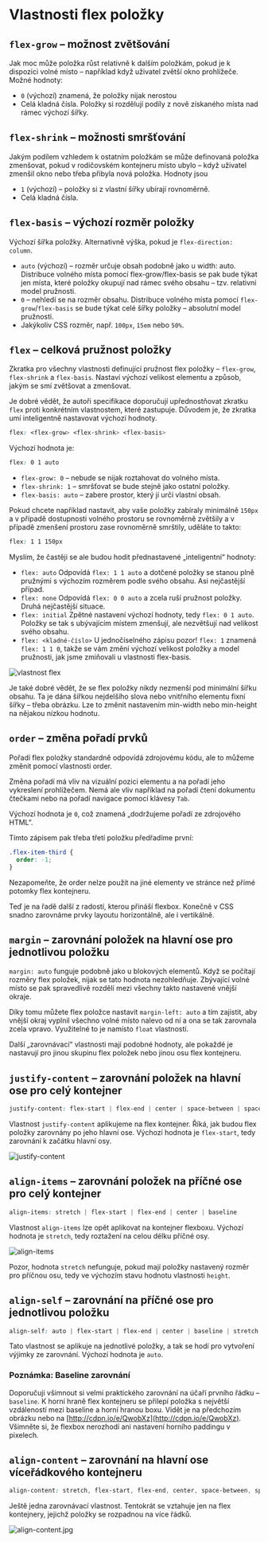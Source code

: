 #   Vlastnosti flex položky

##   `flex-grow` – možnost zvětšování

Jak moc může položka růst relativně k dalším položkám, pokud je k dispozici volné místo –  například když uživatel zvětší okno prohlížeče. Možné hodnoty:

- `0` (výchozí) znamená, že položky nijak nerostou
- Celá kladná čísla. Položky si rozdělují podíly z nově získaného místa nad rámec výchozí šířky. 

##   `flex-shrink` – možnosti smršťování

Jakým podílem vzhledem k ostatním položkám se může definovaná položka zmenšovat, pokud v rodičovském kontejneru místo ubylo –  když uživatel zmenšil okno nebo třeba přibyla nová položka. Hodnoty jsou 

- `1` (výchozí) – položky si z vlastní šířky ubírají rovnoměrně.
- Celá kladná čísla.

##   `flex-basis` – výchozí rozměr položky

Výchozí šířka položky. Alternativně výška, pokud je `flex-direction: column`.

* `auto` (výchozí) – rozměr určuje obsah podobně jako u width: auto. Distribuce volného místa pomocí flex-grow/flex-basis se pak bude týkat jen místa, které položky okupují nad rámec svého obsahu – tzv. relativní model pružnosti.
* `0` – nehledí se na rozměr obsahu. Distribuce volného místa pomocí `flex-grow`/`flex-basis` se bude týkat celé šířky položky – absolutní model pružnosti.
* Jakýkoliv CSS rozměr, např. `100px`, `15em` nebo `50%`.

##   `flex` – celková pružnost položky

Zkratka pro všechny vlastnosti definující pružnost flex položky –  `flex-grow`, `flex-shrink` a `flex-basis`. Nastaví výchozí velikost elementu a způsob, jakým se smí zvětšovat a zmenšovat.

Je dobré vědět, že autoři specifikace doporučují upřednostňovat zkratku `flex` proti konkrétním vlastnostem, které zastupuje. Důvodem je, že zkratka umí inteligentně nastavovat výchozí hodnoty.

```css
flex: <flex-grow> <flex-shrink> <flex-basis>
```

Výchozí hodnota je:

```css
flex: 0 1 auto
```

* `flex-grow: 0` – nebude se nijak roztahovat do volného místa.
* `flex-shrink: 1` – smršťovat se bude stejně jako ostatní položky.
* `flex-basis: auto` – zabere prostor, který jí určí vlastní obsah.

Pokud chcete například nastavit, aby vaše položky zabíraly minimálně `150px` a v případě dostupnosti volného prostoru se rovnoměrně zvětšily a v případě zmenšení prostoru zase rovnoměrně smrštily, uděláte to takto:

```css
flex: 1 1 150px
```

Myslím, že častěji se ale budou hodit přednastavené „inteligentní“ hodnoty:

* `flex: auto`
Odpovídá `flex: 1 1 auto` a dotčené položky se stanou plně pružnými s výchozím rozměrem podle svého obsahu. Asi nejčastější případ.
* `flex: none`
Odpovídá `flex: 0 0 auto` a zcela ruší pružnost položky. Druhá nejčastější situace.
* `flex: initial`
Zpětné nastavení výchozí hodnoty, tedy `flex: 0 1 auto`. Položky se tak s ubývajícím místem zmenšují, ale nezvětšují nad velikost svého obsahu.
* `flex: <kladné-číslo>`
U jednočíselného zápisu pozor! `flex: 1` znamená `flex: 1 1 0`, takže se vám změní výchozí velikost položky a model pružnosti, jak jsme zmiňovali u vlastnosti flex-basis.

![vlastnost flex](../dist/images/original/flexbox-reference-flex.jpg)

Je také dobré vědět, že se flex položky nikdy nezmenší pod minimální šířku obsahu. Ta je dána šířkou nejdelšího slova nebo vnitřního elementu fixní šířky – třeba obrázku. Lze to změnit nastavením min-width nebo min-height na nějakou nízkou hodnotu.

##   `order` – změna pořadí prvků

Pořadí flex položky standardně odpovídá zdrojovému kódu, ale to můžeme změnit pomocí vlastnosti order.

Změna pořadí má vliv na vizuální pozici elementu a na pořadí jeho vykreslení prohlížečem. Nemá ale vliv například na pořadí čtení dokumentu čtečkami nebo na pořadí navigace pomocí klávesy `Tab`.

Výchozí hodnota je `0`, což znamená „dodržujeme pořadí ze zdrojového HTML“.

Tímto zápisem pak třeba třetí položku předřadíme první:

```css
.flex-item-third {
  order: -1;
}
```

Nezapomeňte, že order nelze použít na jiné elementy ve stránce než přímé potomky flex kontejneru.

Teď je na řadě další z radostí, kterou přináší flexbox. Konečně v CSS snadno zarovnáme prvky layoutu horizontálně, ale i vertikálně.

##   `margin` – zarovnání položek na hlavní ose pro jednotlivou položku

`margin: auto` funguje podobně jako u blokových elementů. Když se počítají rozměry flex položek, nijak se tato hodnota nezohledňuje. Zbývající volné místo se pak spravedlivě rozdělí mezi všechny takto nastavené vnější okraje.

Díky tomu můžete flex položce nastavit `margin-left: auto` a tím zajistit, aby vnější okraj vyplnil všechno volné místo nalevo od ní a ona se tak zarovnala zcela vpravo. Využitelné to je namísto `float` vlastností.

Další „zarovnávací“ vlastnosti mají podobné hodnoty, ale pokaždé je nastavují pro jinou skupinu flex položek nebo jinou osu flex kontejneru.

##   `justify-content` – zarovnání položek na hlavní ose pro celý kontejner

```css
justify-content: flex-start | flex-end | center | space-between | space-around
```

Vlastnost `justify-content` aplikujeme na flex kontejner. Říká, jak budou flex položky zarovnány po jeho hlavní ose. Výchozí hodnota je `flex-start`, tedy zarovnání k začátku hlavní osy.

![justify-content](../dist/images/original/flexbox-justify-content.jpg)

##   `align-items` – zarovnání položek na příčné ose pro celý kontejner

```css
align-items: stretch | flex-start | flex-end | center | baseline
```

Vlastnost `align-items` lze opět aplikovat na kontejner flexboxu. Výchozí hodnota je `stretch`, tedy roztažení na celou délku příčné osy.

![align-items](../dist/images/original/flexbox-align-items.jpg)

Pozor, hodnota `stretch` nefunguje, pokud mají položky nastavený rozměr pro příčnou osu, tedy ve výchozím stavu hodnotu vlastnosti `height`.

##   `align-self` – zarovnání na příčné ose pro jednotlivou položku

```css
align-self: auto | flex-start | flex-end | center | baseline | stretch
```

Tato vlastnost se aplikuje na jednotlivé položky, a tak se hodí pro vytvoření výjimky ze zarovnání. Výchozí hodnota je `auto`.

###   Poznámka: Baseline zarovnání

Doporučuji všimnout si velmi praktického zarovnání na účaří prvního řádku – `baseline`. K horní hraně flex kontejneru se přilepí položka s největší vzdáleností mezi baseline a horní hranou boxu. Vidět je na předchozím obrázku nebo na [http://cdpn.io/e/QwobXz](http://cdpn.io/e/QwobXz). Všimněte si, že flexbox nerozhodí ani nastavení horního paddingu v pixelech.

##   `align-content` – zarovnání na hlavní ose víceřádkového kontejneru

```css
align-content: stretch, flex-start, flex-end, center, space-between, space-around
```

Ještě jedna zarovnávací vlastnost. Tentokrát se vztahuje jen na flex kontejnery, jejichž položky se rozpadnou na více řádků.

![align-content.jpg](../dist/images/original/flexbox-align-content.jpg)
